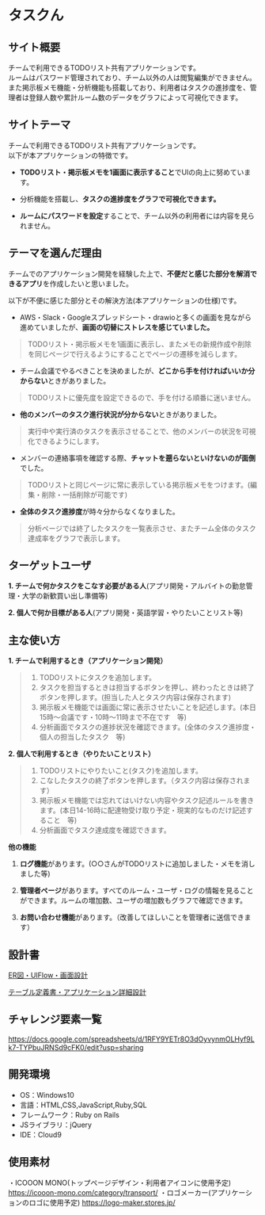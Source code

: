 # タスクん

## サイト概要
チームで利用できるTODOリスト共有アプリケーションです。<br>
ルームはパスワード管理されており、チーム以外の人は閲覧編集ができません。<br>
また掲示板メモ機能・分析機能も搭載しており、利用者はタスクの進捗度を、管理者は登録人数や累計ルーム数のデータをグラフによって可視化できます。

## サイトテーマ
チームで利用できるTODOリスト共有アプリケーションです。<br>
以下が本アプリケーションの特徴です。

+ **TODOリスト・掲示板メモを1画面に表示すること**でUIの向上に努めています。

+ 分析機能を搭載し、**タスクの進捗度をグラフで可視化できます。**

+ **ルームにパスワードを設定**することで、チーム以外の利用者には内容を見られません。

## テーマを選んだ理由
チームでのアプリケーション開発を経験した上で、**不便だと感じた部分を解消できるアプリ**を作成したいと思いました。

以下が不便に感じた部分とその解決方法(本アプリケーションの仕様)です。

+ AWS・Slack・Googleスプレッドシート・drawioと多くの画面を見ながら進めていましたが、**画面の切替にストレスを感じていました。**
>TODOリスト・掲示板メモを1画面に表示し、またメモの新規作成や削除を同じページで行えるようにすることでページの遷移を減らします。

+ チーム会議でやるべきことを決めましたが、**どこから手を付ければいいか分からない**ときがありました。
>TODOリストに優先度を設定できるので、手を付ける順番に迷いません。

+ **他のメンバーのタスク進行状況が分からない**ときがありました。
>実行中や実行済のタスクを表示させることで、他のメンバーの状況を可視化できるようにします。

+ メンバーの連絡事項を確認する際、**チャットを遡らないといけないのが面倒**でした。
>TODOリストと同じページに常に表示している掲示板メモをつけます。(編集・削除・一括削除が可能です)

+ **全体のタスク進捗度**が時々分からなくなりました。
>分析ページでは終了したタスクを一覧表示させ、またチーム全体のタスク達成率をグラフで表示します。

## ターゲットユーザ
**1. チームで何かタスクをこなす必要がある人**(アプリ開発・アルバイトの勤怠管理・大学の新歓買い出し準備等)

**2. 個人で何か目標がある人**(アプリ開発・英語学習・やりたいことリスト等)

## 主な使い方
**1. チームで利用するとき（アプリケーション開発）**

>1. TODOリストにタスクを追加します。
>2. タスクを担当するときは担当するボタンを押し、終わったときは終了ボタンを押します。(担当した人とタスク内容は保存されます)
>3. 掲示板メモ機能では画面に常に表示させたいことを記述します。(本日15時～会議です・10時～11時まで不在です　等)
>4. 分析画面でタスクの進捗状況を確認できます。(全体のタスク進捗度・個人の担当したタスク　等)


**2. 個人で利用するとき（やりたいことリスト）**

>1. TODOリストにやりたいこと(タスク)を追加します。
>2. こなしたタスクの終了ボタンを押します。（タスク内容は保存されます）
>3. 掲示板メモ機能では忘れてはいけない内容やタスク記述ルールを書きます。(本日14-16時に配達物受け取り予定・現実的なものだけ記述すること　等)
>4. 分析画面でタスク達成度を確認できます。

**他の機能**

1. **ログ機能**があります。(○○さんがTODOリストに追加しました・メモを消しました等)

2. **管理者ページ**があります。すべてのルーム・ユーザ・ログの情報を見ることができます。ルームの増加数、ユーザの増加数もグラフで確認できます。

3. **お問い合わせ機能**があります。（改善してほしいことを管理者に送信できます）


## 設計書

[ER図・UIFlow・画面設計](https://docs.google.com/presentation/d/1eZgJde1nMYudyUOFiBr0TFLnuX0U71qg0qFNmT0f-UY/edit?usp=sharing)

[テーブル定義書・アプリケーション詳細設計](https://docs.google.com/spreadsheets/d/1T74wFeck5zvVcDJOU_7VzCvwDMPfgS-o02Bh9Bzpbiw/edit?usp=sharing)

## チャレンジ要素一覧
https://docs.google.com/spreadsheets/d/1RFY9YETr8O3dOyvynmOLHyf9Lk7-TYPbuJRNSd9cFK0/edit?usp=sharing

## 開発環境
- OS：Windows10
- 言語：HTML,CSS,JavaScript,Ruby,SQL
- フレームワーク：Ruby on Rails
- JSライブラリ：jQuery
- IDE：Cloud9

## 使用素材
・ICOOON  MONO(トップページデザイン・利用者アイコンに使用予定)
https://icooon-mono.com/category/transport/
・ロゴメーカー(アプリケーションのロゴに使用予定)
https://logo-maker.stores.jp/

